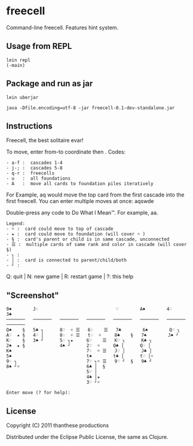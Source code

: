 # freecell

Command-line freecell.  Features hint system.

## Usage from REPL

    lein repl
    (-main)

## Package and run as jar

    lein uberjar

    java -Dfile.encoding=utf-8 -jar freecell-0.1-dev-standalone.jar

## Instructions

Freecell, the best solitaire evar!

To move, enter from-to coordinate then <Enter>. Codes:

    - a-f :  cascades 1-4
    - j-; :  cascades 5-8
    - q-r :  freecells
    - u   :  all foundations
    - A   :  move all cards to foundation piles iteratively

For Example, aq<Enter> would move the top card from the first cascade into
the first freecell.  You can enter multiple moves at once: aqswde<Enter>

Double-press any code to Do What I Mean™.  For example, aa<Enter>.

    Legend:
    - ☼ :  card could move to top of cascade
    - ★ :  card could move to foundation (will cover ☼ )
    - § :  card's parent or child is in same cascade, unconnected
    - ☰ :  multiple cards of same rank and color in cascade (will cover §)
    - ┐ :
    - │ :  card is connected to parent/child/both
    - ┘ :

Q: quit  |  N: new game  |  R: restart game  |  ?: this help

## "Screenshot"

    9♠        J♢                             ♡        A♠        4♢        3♣
    ───────   ───────   ───────   ───────   ───────   ───────   ───────   ───────
    Q♠    §   5♣ ┐      8♡  ☼ ☰   6♢    ☰   7♣        6♠        Q♡ ┐
    A♡  ★ §   4♡ │      8♢  ☼ ☰   t♢  ☼     8♣    §   7♠        J♠ ┘
    K♢    §   3♠ ┘      5♢ ┐★     6♡    ☰   K♡ ┐      K♣ ┐
    2♠  ★ §             4♠ ┘      2♡  ☼     Q♣ │      Q♢ │
    K♠                            7♢  ☼ ☰   J♡ │      J♣ │
    5♠                            t♠        t♣ │      t♡ │☼
    9♢ ┐                          7♡ ┐☼ ☰   9♡ ┘  §   9♣ ┘
    8♠ ┘☼                         6♣ │  §
                                  5♡ │
                                  4♣ │★
                                  3♡ ┘☼

    Enter move (? for help):

## License

Copyright (C) 2011 thanthese productions

Distributed under the Eclipse Public License, the same as Clojure.
